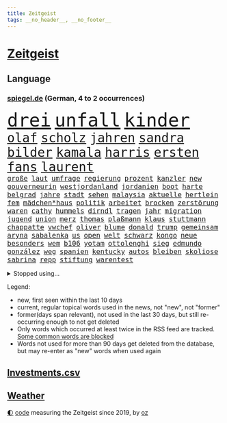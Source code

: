 ```yaml
---
title: Zeitgeist
tags: __no_header__, __no_footer__
---
```


# [Zeitgeist](https://oliz.io/zeitgeist/)

## Language

<h3><a href="https://www.spiegel.de" target="_blank">spiegel.de</a> (German, 4 to 2 occurrences)</h3>
<p style="font-family:monospace">
<span style="font-size:32pt"><a href="news_links.html#drei" class="current">drei</a></span>
<span style="font-size:32pt"><a href="news_links.html#unfall" class="current">unfall</a></span>
<span style="font-size:32pt"><a href="news_links.html#kinder" class="current">kinder</a></span>
<br>
<span style="font-size:22pt"><a href="news_links.html#olaf" class="current">olaf</a></span>
<span style="font-size:22pt"><a href="news_links.html#scholz" class="current">scholz</a></span>
<span style="font-size:22pt"><a href="news_links.html#jahren" class="current">jahren</a></span>
<span style="font-size:22pt"><a href="news_links.html#sandra" class="current">sandra</a></span>
<span style="font-size:22pt"><a href="news_links.html#bilder" class="current">bilder</a></span>
<span style="font-size:22pt"><a href="news_links.html#kamala" class="current">kamala</a></span>
<span style="font-size:22pt"><a href="news_links.html#harris" class="current">harris</a></span>
<span style="font-size:22pt"><a href="news_links.html#ersten" class="current">ersten</a></span>
<span style="font-size:22pt"><a href="news_links.html#fans" class="current">fans</a></span>
<span style="font-size:22pt"><a href="news_links.html#laurent" class="new">laurent</a></span>
<br>
<span style="font-size:12pt"><a href="news_links.html#große" class="current">große</a></span>
<span style="font-size:12pt"><a href="news_links.html#laut" class="current">laut</a></span>
<span style="font-size:12pt"><a href="news_links.html#umfrage" class="current">umfrage</a></span>
<span style="font-size:12pt"><a href="news_links.html#regierung" class="current">regierung</a></span>
<span style="font-size:12pt"><a href="news_links.html#prozent" class="current">prozent</a></span>
<span style="font-size:12pt"><a href="news_links.html#kanzler" class="current">kanzler</a></span>
<span style="font-size:12pt"><a href="news_links.html#new" class="current">new</a></span>
<span style="font-size:12pt"><a href="news_links.html#gouverneurin" class="new">gouverneurin</a></span>
<span style="font-size:12pt"><a href="news_links.html#westjordanland" class="current">westjordanland</a></span>
<span style="font-size:12pt"><a href="news_links.html#jordanien" class="new">jordanien</a></span>
<span style="font-size:12pt"><a href="news_links.html#boot" class="current">boot</a></span>
<span style="font-size:12pt"><a href="news_links.html#harte" class="current">harte</a></span>
<span style="font-size:12pt"><a href="news_links.html#belgrad" class="current">belgrad</a></span>
<span style="font-size:12pt"><a href="news_links.html#jahre" class="current">jahre</a></span>
<span style="font-size:12pt"><a href="news_links.html#stadt" class="current">stadt</a></span>
<span style="font-size:12pt"><a href="news_links.html#sehen" class="current">sehen</a></span>
<span style="font-size:12pt"><a href="news_links.html#malaysia" class="current">malaysia</a></span>
<span style="font-size:12pt"><a href="news_links.html#aktuelle" class="current">aktuelle</a></span>
<span style="font-size:12pt"><a href="news_links.html#hertlein" class="new">hertlein</a></span>
<span style="font-size:12pt"><a href="news_links.html#fem" class="new">fem</a></span>
<span style="font-size:12pt"><a href="news_links.html#mädchen*haus" class="new">mädchen*haus</a></span>
<span style="font-size:12pt"><a href="news_links.html#politik" class="current">politik</a></span>
<span style="font-size:12pt"><a href="news_links.html#arbeitet" class="current">arbeitet</a></span>
<span style="font-size:12pt"><a href="news_links.html#brocken" class="current">brocken</a></span>
<span style="font-size:12pt"><a href="news_links.html#zerstörung" class="current">zerstörung</a></span>
<span style="font-size:12pt"><a href="news_links.html#waren" class="current">waren</a></span>
<span style="font-size:12pt"><a href="news_links.html#cathy" class="current">cathy</a></span>
<span style="font-size:12pt"><a href="news_links.html#hummels" class="current">hummels</a></span>
<span style="font-size:12pt"><a href="news_links.html#dirndl" class="new">dirndl</a></span>
<span style="font-size:12pt"><a href="news_links.html#tragen" class="current">tragen</a></span>
<span style="font-size:12pt"><a href="news_links.html#jahr" class="current">jahr</a></span>
<span style="font-size:12pt"><a href="news_links.html#migration" class="current">migration</a></span>
<span style="font-size:12pt"><a href="news_links.html#jugend" class="current">jugend</a></span>
<span style="font-size:12pt"><a href="news_links.html#union" class="current">union</a></span>
<span style="font-size:12pt"><a href="news_links.html#merz" class="current">merz</a></span>
<span style="font-size:12pt"><a href="news_links.html#thomas" class="current">thomas</a></span>
<span style="font-size:12pt"><a href="news_links.html#plaßmann" class="current">plaßmann</a></span>
<span style="font-size:12pt"><a href="news_links.html#klaus" class="current">klaus</a></span>
<span style="font-size:12pt"><a href="news_links.html#stuttmann" class="current">stuttmann</a></span>
<span style="font-size:12pt"><a href="news_links.html#chappatte" class="current">chappatte</a></span>
<span style="font-size:12pt"><a href="news_links.html#vwchef" class="new">vwchef</a></span>
<span style="font-size:12pt"><a href="news_links.html#oliver" class="current">oliver</a></span>
<span style="font-size:12pt"><a href="news_links.html#blume" class="new">blume</a></span>
<span style="font-size:12pt"><a href="news_links.html#donald" class="current">donald</a></span>
<span style="font-size:12pt"><a href="news_links.html#trump" class="current">trump</a></span>
<span style="font-size:12pt"><a href="news_links.html#gemeinsam" class="current">gemeinsam</a></span>
<span style="font-size:12pt"><a href="news_links.html#aryna" class="current">aryna</a></span>
<span style="font-size:12pt"><a href="news_links.html#sabalenka" class="current">sabalenka</a></span>
<span style="font-size:12pt"><a href="news_links.html#us" class="current">us</a></span>
<span style="font-size:12pt"><a href="news_links.html#open" class="current">open</a></span>
<span style="font-size:12pt"><a href="news_links.html#welt" class="current">welt</a></span>
<span style="font-size:12pt"><a href="news_links.html#schwarz" class="current">schwarz</a></span>
<span style="font-size:12pt"><a href="news_links.html#kongo" class="current">kongo</a></span>
<span style="font-size:12pt"><a href="news_links.html#neue" class="current">neue</a></span>
<span style="font-size:12pt"><a href="news_links.html#besonders" class="current">besonders</a></span>
<span style="font-size:12pt"><a href="news_links.html#wem" class="current">wem</a></span>
<span style="font-size:12pt"><a href="news_links.html#b106" class="new">b106</a></span>
<span style="font-size:12pt"><a href="news_links.html#yotam" class="new">yotam</a></span>
<span style="font-size:12pt"><a href="news_links.html#ottolenghi" class="new">ottolenghi</a></span>
<span style="font-size:12pt"><a href="news_links.html#sieg" class="current">sieg</a></span>
<span style="font-size:12pt"><a href="news_links.html#edmundo" class="new">edmundo</a></span>
<span style="font-size:12pt"><a href="news_links.html#gonzález" class="current">gonzález</a></span>
<span style="font-size:12pt"><a href="news_links.html#weg" class="current">weg</a></span>
<span style="font-size:12pt"><a href="news_links.html#spanien" class="current">spanien</a></span>
<span style="font-size:12pt"><a href="news_links.html#kentucky" class="current">kentucky</a></span>
<span style="font-size:12pt"><a href="news_links.html#autos" class="current">autos</a></span>
<span style="font-size:12pt"><a href="news_links.html#bleiben" class="current">bleiben</a></span>
<span style="font-size:12pt"><a href="news_links.html#skoliose" class="new">skoliose</a></span>
<span style="font-size:12pt"><a href="news_links.html#sabrina" class="current">sabrina</a></span>
<span style="font-size:12pt"><a href="news_links.html#repp" class="new">repp</a></span>
<span style="font-size:12pt"><a href="news_links.html#stiftung" class="current">stiftung</a></span>
<span style="font-size:12pt"><a href="news_links.html#warentest" class="current">warentest</a></span>
</p>
<details>
<summary>Stopped using...</summary>
<p class="former" style="font-size:12pt">
festnahmen(1418) frankfurter(1417) jedes(1417) londoner(1417) enorm(1416) kritiker(1416) covid(1415) kino(1415) razzia(1415) willen(1415) aussicht(1414) entdeckung(1414) gelegt(1414) sieger(1414) amerikanische(1413) bidens(1413) verluste(1413) welle(1413) angela(1412) beschimpft(1412) konkurrenz(1412) protestiert(1412) villa(1412) bayerische(1411) fahrt(1411) florida(1411) for(1411) reiche(1411) usamerikaner(1411) verlängern(1411) vorübergehend(1411) bau(1410) belasten(1410) gebaut(1410) hervor(1410) konfrontiert(1410) pause(1410) ermitteln(1409) kalifornien(1409) untersuchungsausschuss(1409) verpassen(1409) 12(1408) doppelt(1408) rettet(1408) wales(1408) bayerischen(1407) fußballquiz(1407) hebt(1407) investitionen(1407) sexueller(1407) 80(1406) botschafter(1406) fbi(1406) gebrochen(1406) lesen(1406) meldete(1406) missbrauch(1406) roman(1406) amtszeit(1405) regt(1405) sowie(1405) zuständige(1405) armut(1404) außerdem(1404) babys(1404) erkrankung(1404) see(1404) feuerwehrleute(1403) gebe(1403) kämpfer(1403) wochenlang(1403) verheerenden(1402) bestehen(1401) brutal(1401) einstellen(1401) geklärt(1401) ausmaß(1400) park(1400) restaurants(1400) unterstützer(1400) hölle(1399) auswirkungen(1398) eigentümer(1398) globale(1398) möglichst(1398) ordnung(1397) schwierige(1397) gering(1396) geschäftsführer(1396) enge(1394) nachgewiesen(1394) hürden(1393) immerhin(1393) porsche(1392) politikerin(1384) istanbul(1382) antrag(1381) beweise(1378) schützt(1375) sogenannten(1372) ausgaben(1362) rache(1354) zusätzliche(1344) marine(1343) estland(1290) rückgang(1275) autobahnen(1269) carlos(1267) konservative(1253) politikern(1248) long(1237) enthalten(1221) geehrt(1220) fußballstar(1210) jahresende(1175) stundenlang(1161) kleidung(1159) arte(1153) rereportage(1153) anführer(1151) partnerschaft(1142) mächtigen(1135) ausgefallen(1123) las(1119) weibliche(1112) hawaii(1074) australiens(1053) abkommen(1050) eingeführt(1050) rauswurf(1043) laura(1001) meta(994) lieferung(979) klappt(974) bat(970) aufgestellt(967) weiten(961) spaltung(944) spielern(941) helikopter(936) jennifer(904) unmittelbar(901) erneuerbare(892) angriffskrieg(891) langsam(891) typ(887) hochrangigen(883) kasse(882) microsoft(882) günstige(879) beben(878) starkes(873) finanzierung(868) wall(866) angestellte(865) durchsuchen(861) handys(856) heiß(848) harter(827) el(825) weltverband(824) computer(819) galten(809) älter(791) finde(789) jemals(785) deutsch(784) verstoßen(782) stören(776) zurückhaltung(764) effekt(754) offizielle(750) aufmerksam(742) medizin(740) streiks(737) extremisten(736) träumt(725) lula(721) talkshow(717) aufholjagd(710) tel(705) fortschritt(704) nutzern(699) kompliziert(695) aviv(694) lionel(690) staatsmedien(686) gerecht(683) aktivist(682) deuten(678) außenpolitik(669) todesstrafe(660) flugabwehr(652) general(652) spion(647) reißen(643) redet(641) 500000(635) anscheinend(627) check(627) perfekten(602) aggressiv(599) rüstet(596) fahnder(593) muslime(590) emotionale(589) springen(587) zufällig(585) junta(579) verdächtigt(579) alcaraz(575) vorstandschef(571) nordamerika(567) kläger(561) bewertet(553) unruhe(551) 150000(547) aufträge(542) detail(539) kaiser(537) schwangerschaftsabbrüche(535) eingeräumt(533) ankommen(530) betreiben(529) dominieren(527) handelte(525) südwesten(525) geflüchtet(511) angelegenheit(507) arten(507) wiederwahl(507) gekürt(505) fluggesellschaften(500) staatsschutz(494) halbiert(493) staatsbürger(491) bekämpfung(489) experiment(488) usamerikanische(487) victor(486) alarmbereitschaft(485) exkanzler(484) grundlage(482) belgische(480) durften(480) vollem(478) erstem(476) vergeltung(474) auffällig(473) südkoreas(469) zoll(468) seltsame(466) protestierten(462) florenz(461) neuwahlen(459) gelände(458) mohammed(458) brandanschlag(451) treu(445) kopenhagen(444) lukas(444) drastische(442) wirtschaftlich(441) älterer(434) abgewehrt(433) missstände(430) vertreten(425) busfahrer(423) vorlegen(422) 2013(418) weisen(417) ärmelkanal(416) delegation(414) unterbunden(408) vertrauter(408) allgäu(407) entpuppt(397) antwortet(396) höheren(395) schönste(395) britney(392) spears(392) staus(392) extremer(391) wirtschaftsweise(389) gegeneinander(388) wegovy(388) forschern(386) angefeindet(385) margot(380) instagrampost(378) netanyahus(378) lady(373) völkermord(371) 42(367) superreiche(365) geschäftsleute(362) roter(360) ticketpreise(358) drogenboss(356) griffen(356) disziplin(353) dient(351) kassel(348) miliz(348) 99(346) achtzigerjahren(344) auswertung(343) jugendstrafe(343) beschwert(339) lebende(337) tauchen(337) 12000(336) oppositionspolitiker(336) getöteter(332) jüdischen(332) sanitäter(330) duo(329) königshaus(329) palästina(327) daneben(325) störungen(324) turbulenzen(322) demos(321) sanierung(317) handball(315) taugen(313) willkommen(310) beschießen(309) wilde(307) vielfältig(306) teilgenommen(302) massaker(301) unterscheidet(300) europameisterschaft(299) adam(292) tipp(292) unbeliebt(291) jüdinnen(289) mangelt(285) schade(283) hamasmassaker(279) topmanager(278) verhält(277) vollständige(277) wirtz(277) stellten(276) arbeitsrecht(275) evan(273) freitagmorgen(273) student(273) artikel(272) bedingt(272) kanye(272) verschaffen(271) abwärtstrend(270) beendete(268) siegerin(268) geheimnisse(267) gewaltsam(267) präsidentschaftskandidatur(267) entspannung(265) geplantes(265) stone(264) sammelte(263) einhaltung(262) dreijähriger(261) lloyd(261) geklagt(259) kalten(259) verdanken(259) großstädten(257) nass(256) vereidigt(255) fußballklub(252) gershkovich(252) hochrangiger(252) zurückgekehrt(252) erschoss(251) erinnerung(250) wahre(250) wundert(248) besitzen(247) dorthin(247) sharon(247) spruch(244) zeremonie(244) inspirieren(243) kremlgegner(242) erhöhter(241) gleichgeschlechtliche(241) paare(241) to(240) kate(239) oslo(239) air(238) verfügt(238) stürmt(237) hansa(232) erholt(231) geringere(231) provokation(231) you(231) kinderpornografie(230) könige(227) taipeh(227) bastian(225) bombe(224) kiewer(224) muskeln(223) sendet(221) vorm(221) wassermassen(221) benötigte(220) erzielen(220) hamasführer(216) single(216) 737(214) japaner(214) rückwirkend(213) berühmteste(212) innsbruck(212) südafrikas(212) wertvolle(212) anhörung(211) gemüter(210) zusammenstößen(210) gewidmet(209) südkoreanischen(209) hype(208) meere(208) mittleren(208) anwesend(207) schusswaffen(207) bauernhof(206) matteo(206) berufstätige(205) angekündigten(204) prallte(204) rundfunk(203) sap(203) softwarekonzern(203) unabhängigen(203) alarmierte(202) hochrangige(200) angesetzt(199) nackte(199) eintritt(198) rechtens(198) zurückziehen(198) zweieinhalb(198) familienunternehmen(197) grenzschutz(197) karriereende(197) kachelmann(196) ismail(195) pferd(193) populisten(193) missbrauchte(192) einzigartig(190) south(190) gesichtet(189) usflugzeugbauer(189) bruttoinlandsprodukt(187) umweltaktivisten(184) polizeibeamte(183) lösten(181) sechste(181) auslieferung(180) spielraum(180) ranking(179) vorrücken(179) mount(178) pferde(178) regimes(178) apples(177) frühe(177) partnern(177) anfeindungen(176) rettungskräften(176) 450(175) nachbessern(175) verlorene(173) andy(172) vorgeführt(172) aufgegriffen(171) klärt(171) rollstuhl(171) blutbad(170) geheimdiensten(170) berühmtes(169) einsetzt(169) geführten(169) wirtschaftskrise(169) dienen(168) ewigkeit(168) großvaters(168) limburg(168) lopez(168) märkte(168) outfits(168) abtreibungen(167) angewiesen(167) running(167) 35000(166) anteilnahme(161) durchhalten(161) lunge(161) rhetorik(161) bewegte(160) marihuana(160) offenhalten(160) hessischen(158) staatspräsident(158) tue(157) morddrohungen(156) skandale(156) erdrutsche(153) vorab(153) 21jähriger(152) fehlten(152) leo(151) raste(151) ersatz(150) töteten(150) fragwürdige(149) gattin(149) langweilig(149) bekriegen(148) orientierung(148) space(148) fluglinie(147) stießen(147) stützpunkt(147) lärm(146) passagieren(146) jünger(145) km/h(145) public(145) verschuldete(145) wade(145) justizministerin(144) katie(144) lieder(143) rügen(143) bestanden(142) flossen(142) relevant(142) erhitzt(141) studien(141) verschütteten(141) protestcamp(140) spielten(139) ressourcen(138) bedingung(137) neuigkeiten(137) 20jähriger(136) höchst(136) speisen(136) wolken(136) immobilienkonzern(135) israelgazakonflikt(135) schriftstellerin(135) vorfahren(135) mitfavorit(134) nicola(134) eroller(133) sozialer(133) unterstrich(133) überraschender(133) bookingcom(132) verrat(132) gegend(131) menschenmassen(131) bedrohen(130) verschleppten(130) milliardäre(129) selfie(129) coronaprotokolle(128) neugebauer(128) einheimische(127) hindernis(127) scham(127) ungewissheit(127) verweigern(127) usreporter(126) sozialausgaben(125) besatzer(124) flüchtling(124) grundsteuerreform(124) hommage(124) sergio(124) rekrutieren(123) hisbollahkommandeur(122) vergeltungsschlag(122) dschihadisten(121) pelosi(121) römische(121) schikane(121) serienkiller(121) bittere(120) frischer(120) jahrhunderts(120) nehammer(120) zelte(120) bruch(119) jenen(119) pressefreiheit(119) revolutionswächter(119) ablauf(118) akteure(117) mau(117) aufhebung(116) jeher(116) saturn(116) bildete(115) erstattete(115) polarisierung(115) pérez(115) quälte(115) strafbar(115) markenzeichen(114) nadal(113) reitsport(113) wohnort(113) grundsteuer(112) kürzer(112) überflutet(112) gezielten(111) kämpften(111) ritt(111) verbinden(111) verwarnt(111) angesprochen(110) besuchte(110) gestank(110) unglücklich(110) wunderbaren(109) überschwänglich(109) feuern(108) flasche(108) kneipe(108) shows(108) bestritt(107) sexistischer(107) stabhochspringer(107) gap(106) unterschätzte(106) diw(105) durchfall(105) erbrechen(105) hals(105) akten(104) geschworenen(104) hochgradig(104) kommentare(104) selbstinszenierung(104) 46(103) anwohnern(103) demonstrierenden(103) sprüche(103) agententätigkeit(102) flüchtlingslager(102) schulleitung(102) eintrittsgeld(101) hervorgebracht(101) tonne(101) wahlrechtsreform(101) magischen(100) minnesota(100) perfekt(100) schwerwiegende(100) koalitionsbruch(99) grimm(98) propalästinensisches(98) tunesien(98) g7(97) tauziehen(96) hassbotschaften(95) haushaltsstreit(95) derselben(94) river(94) sea(94) verbraucht(94) willkür(94) hungerstreik(93) kleinlaut(93) reiter(93) suchaktion(93) copernicus(92) zivilen(92) entwendete(91) erdüberlastungstag(91) kerle(91) marschieren(91) mitstreiter(91) propalästinensischer(91) beirut(90) boeingkrise(90) unmittelbarer(90) anspannung(89) anzutreten(89) befällt(89) berlintiergarten(89) berüchtigten(89) ignorieren(89) israelfeindlichem(89) notarzt(89) safe(89) tvexperte(89) drake(88) hitzetote(88) kaulitz(88) kfrage(88) nervt(88) bäcker(87) coolsten(87) lässig(87) vizepräsidentschaft(87) 89jährige(86) kreislaufprobleme(86) slowenien(86) unterschiedlicher(86) angebracht(85) digitalkonzerne(85) hüften(85) psychischer(85) schnauzbart(85) toppen(85) veronika(85) versailles(85) vorausgegangen(85) zweijährige(85) übel(85) begründen(84) cartoonisten(84) migrationsexperte(84) nachrichtenagentur(84) pauschale(84) schleudert(84) schoigu(84) 200000(83) befahrenen(83) berüchtigter(83) chefredakteur(83) entreißen(83) irische(83) traurig(83) verschwundenen(83) vorteile(83) animiert(82) eröffnungsfeier(82) fußballeuropameisterschaft(82) landeschefs(82) mali(82) schwebt(82) tenniskarriere(82) end(81) komisch(81) regnen(81) turner(81) umziehen(81) bafög(80) dreifachen(80) neunzigerjahre(80) regimegegner(80) sturzfluten(80) beruhigt(79) gewaltsamen(79) sexologin(79) wahlplakat(79) aufgestiegen(78) autistischen(78) deutschlandchef(78) diebstahls(78) geistige(78) kakerlaken(78) lgbtq+community(78) schwarzwald(78) affleck(77) albanien(77) arbeitsgericht(77) drittligisten(77) geschehnissen(77) 57jährigen(76) ausgegangen(76) faktoren(76) fußballnationalspieler(76) gabe(76) grandiose(76) profifußball(76) rassistischer(76) socialmediastar(76) suchten(76) blutkonserven(75) eingestürztem(75) gegröle(75) kigenerierten(75) prügeln(75) unerfahren(75) blutvergießen(74) ermordeten(74) iowa(74) limbachoberfrohna(74) überstellt(74) abbrüche(73) are(73) heidelberger(73) laufbahn(73) stattgefunden(73) boll(72) buchtipp(72) ceos(72) datenmengen(72) hinrichten(72) illegaler(72) internets(72) lampe(72) sauberkeit(72) badeunfall(71) gegrölt(71) hakenkreuz(71) parole(71) r(71) somalia(71) somalischen(71) zigarette(71) 158(70) 54jährige(70) busfahrerin(70) cornelius(70) dieckmann(70) jeremy(70) ledecky(70) mittelalterliche(70) rudern(70) spiegelumfrage(70) tropensturm(70) typen(70) unterstellt(70) überwirft(70) latte(69) söldner(69) /(68) ausgebuht(68) blauer(68) büroleiterin(68) gehaltserhöhung(68) gleitschirmflieger(68) lösungen(68) schwangerschaft(68) sportart(68) stürmte(68) surfer(68) verweisen(68) aufzeichnungsbeginn(67) beschweren(67) heimliche(67) wussten(67) 34jährigen(66) arbeitstag(66) badischen(66) limjaroenrat(66) normalen(66) pita(66) sponsor(66) bürgergeldempfänger(65) einreiseverbot(65) geheimverhandlungen(65) gravierender(65) linkenchefin(65) missbrauchsvorwürfen(65) mitleid(65) o2(65) sellner(65) angelique(64) bedrohungslage(64) jederzeit(64) kerber(64) kiesewetter(64) vorpreschen(64) ahnung(63) entgleisung(63) guess(63) traumpaar(63) wassertemperaturen(63) ross(62) wettkämpfen(62) big(61) kubitschek(61) mac(61) siebenmal(61) tiergartenmörders(61) zeidler(61) 24jähriger(60) aufräumen(60) enormen(60) gleichen(60) lorenzo(60) musetti(60) etat(59) gesteinsbrocken(59) gärten(59) marina(59) vince(59) bella(58) bundesfinanzministerium(58) bundeskanzlers(58) grundsatzentscheidung(58) hadid(58) hurrikan(58) häuslicher(58) komitee(58) neuulm(58) spürhund(58) terrorgefahr(58) undercover(58) wahlunterlagen(58) wohlbefinden(58) 106(57) anklagebehörde(57) gesundheitsministers(57) maus(57) nowitzki(57) ursprünglich(57) viertelmillion(57) aniston(56) arabische(56) gehör(56) insaumfrage(56) lieblingsstadt(56) magabewegung(56) militärbasis(56) redmann(56) sonntagsfrage(56) winslet(56) angezogen(55) fördermittel(55) parteigründerin(55) übertragung(55) akuter(54) aufgewachsen(54) beinahekatastrophe(54) entspannter(54) videobilder(54) beziehen(53) markiert(53) rivalisierender(53) schwächsten(53) entsprungen(52) geistigen(52) genießt(52) sportfans(52) ausgeflogen(51) dlv(51) erteilen(51) expertinnen(51) fachkräften(51) gefesselt(51) immobilienpreise(51) kaul(51) notwendige(51) unerhörte(51) urbane(51) weltweiter(51) friedensgespräche(50) fähigkeit(50) sichtlich(50) wahlergebnissen(50) 1947(49) englischer(49) hausbesitzern(49) hauseigentümer(49) dad(48) demokrat(48) elternhaus(48) kuss(48) käme(48) standorten(48) unterrichten(48) yacht(48) zurückgerufen(48) überwiegen(48) entschädigt(47) gefangenentausch(47) glanz(47) mate(47) widersprechen(47) anonym(46) betraf(46) größen(46) funken(45) lagern(45) lama(45) schwarzarbeit(45) anhalten(44) wahlkampfhilfe(44) beworben(43) syndrome(43) 15jährigen(42) direktmandat(42) eigenschaft(42) erledigt(42) flohen(42) glatt(42) langeweile(42) miriam(42) mochte(42) sommerurlaub(42) tahiti(42) zurückhaltender(42) gefühlen(41) kanadier(41) kappt(41) kremlkritiker(41) luxusauto(41) schwimmstar(41) verfassungswidrig(41) erschaffen(40) gelaunt(40) hamaskommandeur(40) lebenden(40) legendäres(40) flughafens(39) ikonischen(39) kursierte(39) rico(39) terminal(39) gekehrt(38) taiwanischen(38) trip(38) dino(37) folgenreiche(37) gesundheitsversorgung(37) k(37) reste(37) sprinter(37) wiederholen(37) brennen(36) fruchtbar(36) radew(36) spiegelquiz(36) trauma(36) wahlwerbespot(36) alkoholfreies(35) aufmerksamer(35) billigeren(35) einzel(35) fred(35) grundsicherung(35) immens(35) office(35) oval(35) peilen(35) recap(35) rützels(35) satellitenbilder(35) turnen(35) begnadigung(34) disput(34) internethit(34) machtkämpfe(34) prideparade(34) rekordtempo(34) eiern(33) erkrankungen(33) rap(33) siebte(33) zurückerobern(33) abnehmspritzen(32) enger(32) inlandsgeheimdienst(32) instagramprofil(32) rettungshubschrauber(32) empfindet(31) gegensatz(31) katzen(31) kühen(31) murray(31) sprint(31) ungleichen(31) verwüstung(31) donezk(30) lgbtqrechte(30) repräsentative(30) tiergarten(30) tyler(30) unlängst(30) 20jährigen(29) merkt(29) unbeirrt(29) abenteuer(28) anrichten(28) gletscher(28) londons(28) nachhaltigkeit(28) trab(28) unantastbar(28) clips(27) getümmel(27) höchstleistungen(27) infineon(27) verbirgt(27) gehoben(26) jasper(26) kartenhaus(26) mälzer(26) wembanyama(26) ausrücken(25) cdumann(25) faulen(25) groll(25) kür(25) mitschüler(25) saied(25) wahlergebnisses(25) ablenken(24) folterte(24) gewehr(24) gleichgeschlechtlichen(24) locals(24) martina(24) uslangstreckenwaffen(24) brutalität(23) opfert(23) penis(23) robinhoodbaum(23) routinen(23) schweben(23) sycamore(23) beschreiben(22) fehlgeburt(22) kriegt(22) mieterhöhungen(22) monsunregen(22) olympiaaus(22) verzeihung(22) austin(21) behauptete(21) beschrieb(21) beschäftigung(21) brasilianerin(21) cousin(21) gemobbt(21) hockeyspieler(21) progressive(21) rimpac(21) seemanöver(21) toskana(21) beigesetzt(20) coronavirus(20) gräbern(20) lebenslauf(20) millennials(20) raketenschlag(20) thüringischen(20) usjournalisten(20) verkäufen(20) angesehen(19) blanc(19) death(19) deif(19) gangs(19) handydaten(19) krasse(19) mont(19) postete(19) sprengstoff(19) südamerikanischen(19) empfänger(18) varta(18) bahnstrecken(17) eigenschaften(17) haftanstalten(17) phil(17) unterdrückt(17) bärin(16) einzigartigen(16) jogger(16) korallenriff(16) metropolen(16) midlifecrisis(16) mäßigung(16) nawalnys(16) staatsräson(16) trumpattentat(16) attentäters(15) crooks(15) dogg(15) namhafte(15) nordkoreanischen(15) snoop(15) telefoniert(15) vonovia(15) altstadt(14) doppelsieg(14) einigkeit(14) klimaanlagen(14) rettungsplan(14) sechsten(14) tiefsee(14) auftragskiller(13) chefetagen(13) crowdstrike(13) drahtzieher(13) halluzinationen(13) interessierte(13) rassistisches(13) sportevent(13) gefährt(12) kinderlose(12) koks(12) schwangerer(12) umlaufbahn(12) uspräsidentin(12) versinkt(12) 1972(11) luftverkehr(11) plötzliche(11) schmälert(11) tastet(11) zurückgelassen(11)
</p>
</details>
<p>Legend:
<ul>
<li><span class="new">new</span>, first seen within the last 10 days</li>
<li><span class="current">current</span>, regular topical words used in the news, not "new", not "former"</li>
<li><span class="former">former(days span relevant)</span>, not used in the last 30 days, but still re-occurring enough to not get deleted</li>
<li>Only words which occurred at least twice in the RSS feed are tracked. <a href="language/filters.py">Some common words are blocked</a></li>
<li>Words not used for more than 90 days get deleted from the database, but may re-enter as "new" words when used again</li>
</ul>
</p>

## [Investments](investments.html)[.csv](investments.csv)

## [Weather](weather.html)

<footer>
<a href="javascript:toggleTheme()" class="nav">🌓</a>
<a href="https://github.com/ooz/zeitgeist">code</a> measuring the Zeitgeist since 2019, by <a href="https://oliz.io">oz</a>
</footer>
